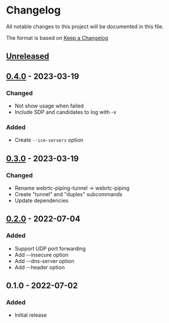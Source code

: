 # Changelog
All notable changes to this project will be documented in this file.

The format is based on [Keep a Changelog](http://keepachangelog.com/en/1.0.0/)

## [Unreleased]

## [0.4.0] - 2023-03-19
### Changed
* Not show usage when failed
* Include SDP and candidates to log with -v

### Added
* Create `--ice-servers` option

## [0.3.0] - 2023-03-19
### Changed
* Rename webrtc-piping-tunnel → webrtc-piping
* Create "tunnel" and "duplex" subcommands
* Update dependencies

## [0.2.0] - 2022-07-04
### Added
* Support UDP port forwarding
* Add --insecure option
* Add --dns-server option
* Add --header option

## 0.1.0 - 2022-07-02
### Added
* Initial release

[Unreleased]: https://github.com/nwtgck/go-webrtc-piping/compare/v0.4.0...HEAD
[0.4.0]: https://github.com/nwtgck/go-webrtc-piping/compare/v0.3.0...v0.4.0
[0.3.0]: https://github.com/nwtgck/go-webrtc-piping/compare/v0.2.0...v0.3.0
[0.2.0]: https://github.com/nwtgck/go-webrtc-piping/compare/v0.1.0...v0.2.0
